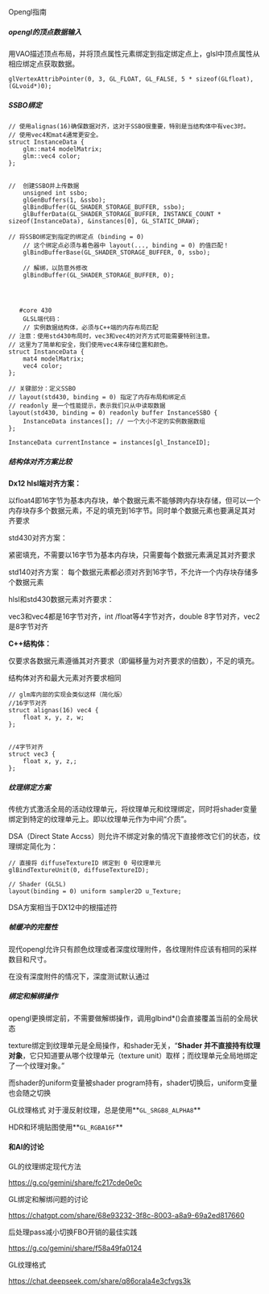 Opengl指南



##### opengl的顶点数据输入

用VAO描述顶点布局，并将顶点属性元素绑定到指定绑定点上，glsl中顶点属性从相应绑定点获取数据。

```
glVertexAttribPointer(0, 3, GL_FLOAT, GL_FALSE, 5 * sizeof(GLfloat), (GLvoid*)0);
```



##### SSBO绑定

```
// 使用alignas(16)确保数据对齐，这对于SSBO很重要，特别是当结构体中有vec3时。
// 使用vec4和mat4通常更安全。
struct InstanceData {
    glm::mat4 modelMatrix;
    glm::vec4 color;
};


//  创建SSBO并上传数据
    unsigned int ssbo;
    glGenBuffers(1, &ssbo);
    glBindBuffer(GL_SHADER_STORAGE_BUFFER, ssbo);
    glBufferData(GL_SHADER_STORAGE_BUFFER, INSTANCE_COUNT * sizeof(InstanceData), &instances[0], GL_STATIC_DRAW);
    
// 将SSBO绑定到指定的绑定点 (binding = 0)
    // 这个绑定点必须与着色器中 layout(..., binding = 0) 的值匹配！
    glBindBufferBase(GL_SHADER_STORAGE_BUFFER, 0, ssbo);

    // 解绑，以防意外修改
    glBindBuffer(GL_SHADER_STORAGE_BUFFER, 0);
    
    
    
    
   #core 430
    GLSL端代码：
    // 实例数据结构体，必须与C++端的内存布局匹配
// 注意：使用std430布局时，vec3和vec4的对齐方式可能需要特别注意。
// 这里为了简单和安全，我们使用vec4来存储位置和颜色。
struct InstanceData {
    mat4 modelMatrix;
    vec4 color;
};

// 关键部分：定义SSBO
// layout(std430, binding = 0) 指定了内存布局和绑定点
// readonly 是一个性能提示，表示我们只从中读取数据
layout(std430, binding = 0) readonly buffer InstanceSSBO {
    InstanceData instances[]; // 一个大小不定的实例数据数组
};

InstanceData currentInstance = instances[gl_InstanceID];
```



##### 结构体对齐方案比较



**Dx12 hlsl端对齐方案：**

以float4即16字节为基本内存块，单个数据元素不能够跨内存块存储，但可以一个内存块存多个数据元素，不足的填充到16字节。同时单个数据元素也要满足其对齐要求



std430对齐方案：

紧密填充，不需要以16字节为基本内存块，只需要每个数据元素满足其对齐要求



std140对齐方案：
每个数据元素都必须对齐到16字节，不允许一个内存块存储多个数据元素



hlsl和std430数据元素对齐要求：

vec3和vec4都是16字节对齐，int /float等4字节对齐，double 8字节对齐，vec2是8字节对齐







**C++结构体：**

仅要求各数据元素遵循其对齐要求（即偏移量为对齐要求的倍数），不足的填充。

结构体对齐和最大元素对齐要求相同

```
// glm库内部的实现会类似这样（简化版）
//16字节对齐
struct alignas(16) vec4 {
    float x, y, z, w;
};


//4字节对齐
struct vec3 {
    float x, y, z,;
};

```







##### 纹理绑定方案

传统方式激活全局的活动纹理单元，将纹理单元和纹理绑定，同时将shader变量绑定到特定的纹理单元上。即以纹理单元作为中间“介质”。

DSA（Direct State Accss）则允许不绑定对象的情况下直接修改它们的状态，纹理绑定简化为：
```
// 直接将 diffuseTextureID 绑定到 0 号纹理单元
glBindTextureUnit(0, diffuseTextureID);

// Shader (GLSL)
layout(binding = 0) uniform sampler2D u_Texture;
```

DSA方案相当于DX12中的根描述符





##### 帧缓冲的完整性

现代opengl允许只有颜色纹理或者深度纹理附件，各纹理附件应该有相同的采样数目和尺寸。

在没有深度附件的情况下，深度测试默认通过



##### 绑定和解绑操作

opengl更换绑定前，不需要做解绑操作，调用glbind*()会直接覆盖当前的全局状态

texture绑定到纹理单元是全局操作，和shader无关，“**Shader 并不直接持有纹理对象**，它只知道要从哪个纹理单元（texture unit）取样；而纹理单元全局地绑定了一个纹理对象。”

而shader的uniform变量被shader program持有，shader切换后，uniform变量也会随之切换



GL纹理格式
对于漫反射纹理，总是使用**`GL_SRGB8_ALPHA8`**

HDR和环境贴图使用**`GL_RGBA16F`**

#### 和AI的讨论

GL的纹理绑定现代方法

https://g.co/gemini/share/fc217cde0e0c

GL绑定和解绑问题的讨论

https://chatgpt.com/share/68e93232-3f8c-8003-a8a9-69a2ed817660

后处理pass减小切换FBO开销的最佳实践

https://g.co/gemini/share/f58a49fa0124

GL纹理格式

https://chat.deepseek.com/share/q86orala4e3cfvgs3k
